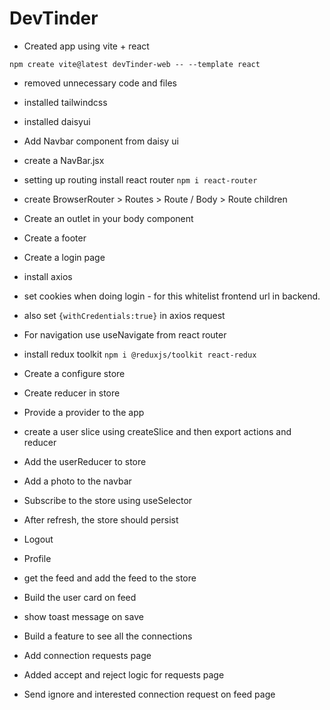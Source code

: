 # DevTinder

- Created app using vite + react

```
npm create vite@latest devTinder-web -- --template react
```

- removed unnecessary code and files
- installed tailwindcss

- installed daisyui
- Add Navbar component from daisy ui

- create a NavBar.jsx
- setting up routing install react router
  `npm i react-router`
- create BrowserRouter > Routes > Route / Body > Route children
- Create an outlet in your body component
- Create a footer

- Create a login page
- install axios
- set cookies when doing login - for this whitelist frontend url in backend.
- also set `{withCredentials:true}` in axios request
- For navigation use useNavigate from react router
- install redux toolkit `npm i @reduxjs/toolkit react-redux`
- Create a configure store
- Create reducer in store
- Provide a provider to the app
- create a user slice using createSlice and then export actions and reducer
- Add the userReducer to store
- Add a photo to the navbar
- Subscribe to the store using useSelector

- After refresh, the store should persist
- Logout
- Profile

- get the feed and add the feed to the store
- Build the user card on feed
- show toast message on save
- Build a feature to see all the connections

- Add connection requests page
- Added accept and reject logic for requests page
- Send ignore and interested connection request on feed page
